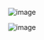 ![image](https://user-images.githubusercontent.com/94106436/208888652-f60a1660-2a00-4821-8994-a36ff64202e3.png)

![image](https://user-images.githubusercontent.com/94106436/208888553-afc2a487-0f4a-4c89-be1f-5835909b41f6.png)
